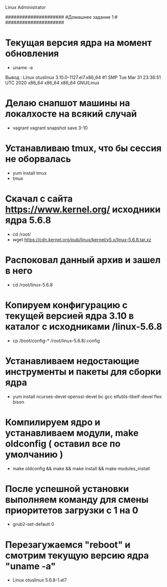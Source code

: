 Linux Administrator

   #####################
   #Домашнее задание 1:#
   #####################

# Текущая версия  ядра на момент обновления

- uname -a

Вывод :  Linux otuslinux 3.10.0-1127.el7.x86_64 #1 SMP Tue Mar 31 23:36:51 UTC 2020 x86_64 x86_64 x86_64 GNU/Linux

# Делаю снапшот машины на локалхосте на всякий случай 

- vagrant vagrant snapshot save 3-10

# Устанавливаю tmux, что бы сессия не оборвалась

- yum install tmux
- tmux

# Скачал с сайта https://www.kernel.org/ исходники ядра 5.6.8


- cd /root/
- wget https://cdn.kernel.org/pub/linux/kernel/v5.x/linux-5.6.8.tar.xz

# Распоковал данный архив и зашел в него

- cd /root/linux-5.6.8


# Копируем конфигурацию с текущей версией ядра 3.10 в каталог с исходниками /linux-5.6.8


- cp /boot/config-* /root/linux-5.6.8/.config


# Устанавливаем недостающие инструменты и пакеты для сборки ядра

- yum install ncurses-devel openssl-devel bc gcc elfutils-libelf-devel  flex bison

# Компилируем ядро и устанавливаем модули, make oldconfig ( оставил все по умолчанию )


- make oldconfig && make && make install && make modules_install

# После успешной  установки выполняем команду для смены приоритетов загрузки с 1 на 0

- grub2-set-default 0

# Перезагужаемся "reboot" и смотрим текущую версию ядра "uname -a"

- Linux otuslinux 5.6.8-1.el7